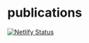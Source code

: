 # publications

[![Netlify Status](https://api.netlify.com/api/v1/badges/42aab072-a2f8-4b85-b256-5cd55ef87c36/deploy-status)](https://app.netlify.com/sites/ats-publications)
